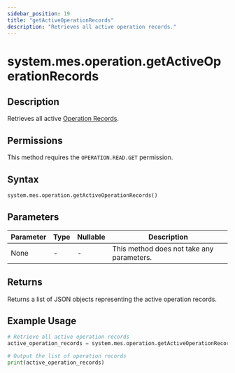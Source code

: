 ```yaml
---
sidebar_position: 19
title: "getActiveOperationRecords"
description: "Retrieves all active operation records."
---
```


# system.mes.operation.getActiveOperationRecords

## Description

Retrieves all active [Operation Records](../../data-model/operation-model/operation-record).


## Permissions

This method requires the `OPERATION.READ.GET` permission.

## Syntax

```python
system.mes.operation.getActiveOperationRecords()
```

## Parameters

| Parameter | Type | Nullable | Description                               |
|-----------|------|----------|-------------------------------------------|
| None      | -    | -        | This method does not take any parameters. |

## Returns

Returns a list of JSON objects representing the active operation records.

## Example Usage

```python
# Retrieve all active operation records
active_operation_records = system.mes.operation.getActiveOperationRecords()

# Output the list of operation records
print(active_operation_records)
```
